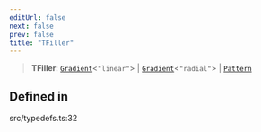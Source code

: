 ```yaml
---
editUrl: false
next: false
prev: false
title: "TFiller"
---
```


> **TFiller**: [`Gradient`](/api/classes/gradient/)\<`"linear"`\> \| [`Gradient`](/api/classes/gradient/)\<`"radial"`\> \| [`Pattern`](/api/classes/pattern/)

## Defined in

src/typedefs.ts:32
